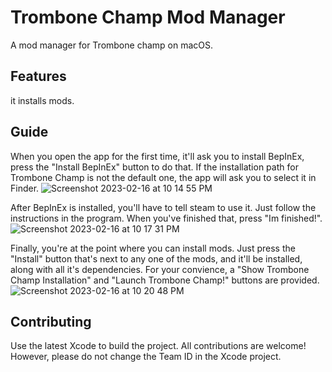 # Trombone Champ Mod Manager
A mod manager for Trombone champ on macOS.

## Features 
it installs mods.

## Guide 
When you open the app for the first time, it'll ask you to install BepInEx, press the "Install BepInEx" button to do that. If the installation path for Trombone Champ is not the default one, the app will ask you to select it in Finder.
![Screenshot 2023-02-16 at 10 14 55 PM](https://user-images.githubusercontent.com/28193374/219540869-6c694907-b309-4c8d-bab1-177392a74952.png)

After BepInEx is installed, you'll have to tell steam to use it. Just follow the instructions in the program. When you've finished that, press "Im finished!".
![Screenshot 2023-02-16 at 10 17 31 PM](https://user-images.githubusercontent.com/28193374/219541080-c859a5a9-fad5-4a61-8703-d13e803f858f.png)

Finally, you're at the point where you can install mods. Just press the "Install" button that's next to any one of the mods, and it'll be installed, along with all it's dependencies. For your convience, a "Show Trombone Champ Installation" and "Launch Trombone Champ!" buttons are provided. 
![Screenshot 2023-02-16 at 10 20 48 PM](https://user-images.githubusercontent.com/28193374/219541379-3e233782-8fdf-4093-9ecd-54736dfda4f9.png)

## Contributing 
Use the latest Xcode to build the project. All contributions are welcome! However, please do not change the Team ID in the Xcode project.
